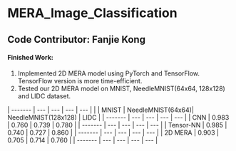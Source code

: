 # MERA_Image_Classification
## Code Contributor: Fanjie Kong
#### Finished Work:
1. Implemented 2D MERA model using PyTorch and TensorFlow. TensorFlow version is more time-efficient.
2. Tested our 2D MERA model on MNIST, NeedleMNIST(64x64, 128x128) and LIDC dataset. 

| ------- | --- | --- | --- | --- |
|         | MNIST | NeedleMNIST(64x64)| NeedleMNIST(128x128)  | LIDC  |
| ------- | --- | --- | --- | --- |
| CNN     | 0.983 | 0.760 | 0.739 | 0.780 |
| ------- | --- | --- | --- | --- |
| Tensor-NN | 0.985 | 0.740 | 0.727 | 0.860 |
| ------- | --- | --- | --- | --- |
| 2D MERA | 0.903 | 0.705 | 0.714 | 0.760 |
| ------- | --- | --- | --- | --- |

